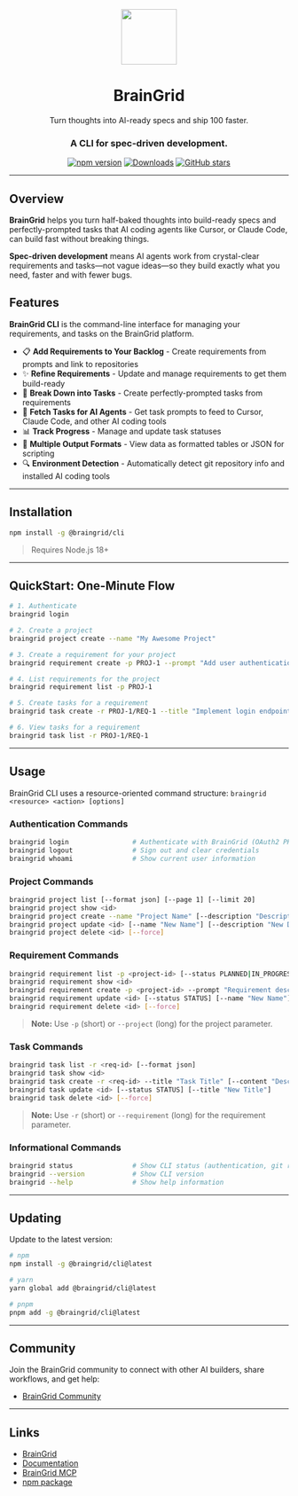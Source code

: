 <div align="center">
<img src="https://www.braingrid.ai/logos/braingrid-symbol-800.png" width="100"/>
  <h1>BrainGrid</h1>

  <p>Turn thoughts into AI-ready specs and ship 100 faster.</p>
  <h3>A CLI for spec-driven development.</h3>

  [![npm version](https://img.shields.io/npm/v/@braingrid/cli.svg?color=blue&logo=npm)](https://www.npmjs.com/package/@braingrid/cli)
  [![Downloads](https://img.shields.io/npm/dm/@braingrid/cli.svg?color=green)](https://www.npmjs.com/package/@braingrid/cli)
  [![GitHub stars](https://img.shields.io/github/stars/BrainGridAI/braingrid?style=social)](https://github.com/BrainGridAI/braingrid)
</div>

---

## Overview

**BrainGrid** helps you turn half-baked thoughts into build-ready specs and perfectly-prompted tasks that AI coding agents like Cursor, or Claude Code, can build fast without breaking things.

**Spec-driven development** means AI agents work from crystal-clear requirements and tasks—not vague ideas—so they build exactly what you need, faster and with fewer bugs.

## Features

**BrainGrid CLI** is the command-line interface for managing your requirements, and tasks on the BrainGrid platform.

- 📋 **Add Requirements to Your Backlog** - Create requirements from prompts and link to repositories
- ✨ **Refine Requirements** - Update and manage requirements to get them build-ready
- 🎯 **Break Down into Tasks** - Create perfectly-prompted tasks from requirements
- 🤖 **Fetch Tasks for AI Agents** - Get task prompts to feed to Cursor, Claude Code, and other AI coding tools
- 📊 **Track Progress** - Manage and update task statuses
- 💾 **Multiple Output Formats** - View data as formatted tables or JSON for scripting
- 🔍 **Environment Detection** - Automatically detect git repository info and installed AI coding tools

---

## Installation

```bash
npm install -g @braingrid/cli
```

> Requires Node.js 18+

---

## QuickStart: One-Minute Flow

```bash
# 1. Authenticate
braingrid login

# 2. Create a project
braingrid project create --name "My Awesome Project"

# 3. Create a requirement for your project
braingrid requirement create -p PROJ-1 --prompt "Add user authentication"

# 4. List requirements for the project
braingrid requirement list -p PROJ-1

# 5. Create tasks for a requirement
braingrid task create -r PROJ-1/REQ-1 --title "Implement login endpoint"

# 6. View tasks for a requirement
braingrid task list -r PROJ-1/REQ-1
```
---

## Usage

BrainGrid CLI uses a resource-oriented command structure: `braingrid <resource> <action> [options]`

### Authentication Commands

```bash
braingrid login                # Authenticate with BrainGrid (OAuth2 PKCE flow)
braingrid logout               # Sign out and clear credentials
braingrid whoami               # Show current user information
```

### Project Commands

```bash
braingrid project list [--format json] [--page 1] [--limit 20]
braingrid project show <id>
braingrid project create --name "Project Name" [--description "Description"]
braingrid project update <id> [--name "New Name"] [--description "New Description"]
braingrid project delete <id> [--force]
```

### Requirement Commands

```bash
braingrid requirement list -p <project-id> [--status PLANNED|IN_PROGRESS|COMPLETED|CANCELLED] [--format json]
braingrid requirement show <id>
braingrid requirement create -p <project-id> --prompt "Requirement description" [--repositories "owner/repo,owner/repo2"]
braingrid requirement update <id> [--status STATUS] [--name "New Name"]
braingrid requirement delete <id> [--force]
```

> **Note:** Use `-p` (short) or `--project` (long) for the project parameter.

### Task Commands

```bash
braingrid task list -r <req-id> [--format json]
braingrid task show <id>
braingrid task create -r <req-id> --title "Task Title" [--content "Description"]
braingrid task update <id> [--status STATUS] [--title "New Title"]
braingrid task delete <id> [--force]
```

> **Note:** Use `-r` (short) or `--requirement` (long) for the requirement parameter.

### Informational Commands

```bash
braingrid status               # Show CLI status (authentication, git repo, configuration)
braingrid --version            # Show CLI version
braingrid --help               # Show help information
```

---

## Updating

Update to the latest version:

```bash
# npm
npm install -g @braingrid/cli@latest

# yarn
yarn global add @braingrid/cli@latest

# pnpm
pnpm add -g @braingrid/cli@latest
```

---

## Community

Join the BrainGrid community to connect with other AI builders, share workflows, and get help:

- [BrainGrid Community](https://www.braingrid.ai/community)

---

## Links

- [BrainGrid](https://www.braingrid.ai)
- [Documentation](https://docs.braingrid.ai)
- [BrainGrid MCP](https://docs.braingrid.ai/mcp-server/overview)
- [npm package](https://www.npmjs.com/package/@braingrid/cli)
